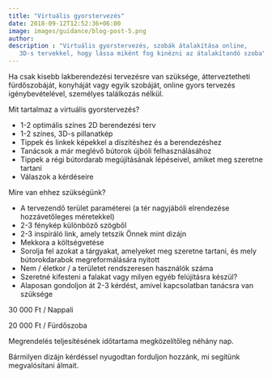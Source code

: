 ```yaml
---
title: "Virtuális gyorstervezés"
date: 2018-09-12T12:52:36+06:00
image: images/guidance/blog-post-5.png
author: 
description : "Virtuális gyorstervezés, szobák átalakítása online, 
   3D-s tervekkel, hogy lássa miként fog kinézni az átalakítandó szoba"
---
```


Ha csak kisebb lakberendezési tervezésre van szüksége, átterveztetheti fürdőszobáját, konyháját vagy egyik szobáját, online gyors tervezés igénybevételével, személyes találkozás nélkül. 


Mit tartalmaz a virtuális gyorstervezés?
- 1-2 optimális színes 2D berendezési terv
- 1-2 színes, 3D-s pillanatkép
- Tippek és linkek képekkel a díszítéshez és a berendezéshez
- Tanácsok a már meglévő bútorok újbóli felhasználásához
- Tippek a régi bútordarab megújításának lépéseivel, amiket meg szeretne tartani
- Válaszok a kérdéseire

Mire van ehhez szükségünk?
- A tervezendő terület paraméterei (a tér nagyjábóli elrendezése hozzávetőleges méretekkel)
- 2-3 fénykép különböző szögből
- 2-3 inspiráló link, amely tetszik Önnek mint dizájn
- Mekkora a költségvetése
- Sorolja fel azokat a tárgyakat, amelyeket meg szeretne tartani, és mely bútorokdarabok megreformálására nyitott
- Nem / életkor / a területet rendszeresen használók száma
- Szeretné kifesteni a falakat vagy milyen egyéb felújításra készül?
- Alaposan gondoljon át 2-3 kérdést, amivel kapcsolatban tanácsra van szüksége

30 000 Ft / Nappali

20 000 Ft / Fürdőszoba

Megrendelés teljesítésének időtartama megközelítőleg néhány nap.

Bármilyen dizájn kérdéssel nyugodtan forduljon hozzánk, mi segítünk megvalósítani álmait.